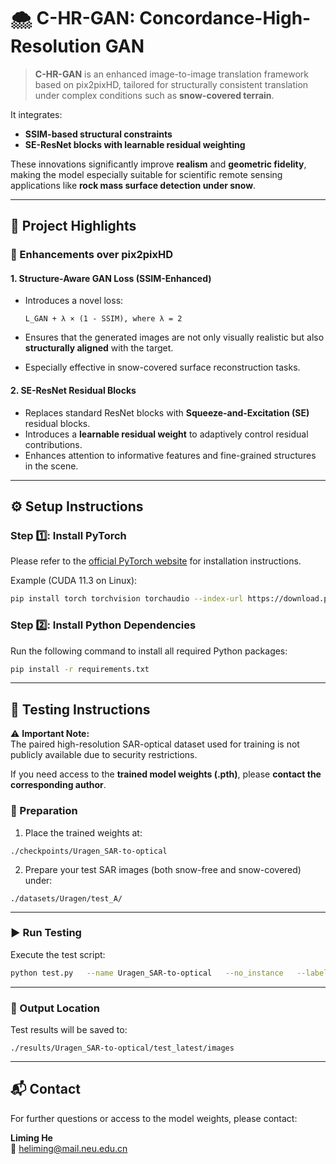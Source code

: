 
# 🌨️ C-HR-GAN: Concordance-High-Resolution GAN

> **C-HR-GAN** is an enhanced image-to-image translation framework based on pix2pixHD, tailored for structurally consistent translation under complex conditions such as **snow-covered terrain**.

It integrates:

- **SSIM-based structural constraints**  
- **SE-ResNet blocks with learnable residual weighting**  

These innovations significantly improve **realism** and **geometric fidelity**, making the model especially suitable for scientific remote sensing applications like **rock mass surface detection under snow**.

---

## 📌 Project Highlights

### 🔧 Enhancements over pix2pixHD

#### 1. Structure-Aware GAN Loss (SSIM-Enhanced)

- Introduces a novel loss:

  ```
  L_GAN + λ × (1 - SSIM), where λ = 2
  ```

- Ensures that the generated images are not only visually realistic but also **structurally aligned** with the target.
- Especially effective in snow-covered surface reconstruction tasks.

#### 2. SE-ResNet Residual Blocks

- Replaces standard ResNet blocks with **Squeeze-and-Excitation (SE)** residual blocks.
- Introduces a **learnable residual weight** to adaptively control residual contributions.
- Enhances attention to informative features and fine-grained structures in the scene.

---

## ⚙️ Setup Instructions

### Step 1️⃣: Install PyTorch

Please refer to the [official PyTorch website](https://pytorch.org) for installation instructions.

Example (CUDA 11.3 on Linux):

```bash
pip install torch torchvision torchaudio --index-url https://download.pytorch.org/whl/cu113
```

### Step 2️⃣: Install Python Dependencies

Run the following command to install all required Python packages:

```bash
pip install -r requirements.txt
```

---

## 🚀 Testing Instructions

⚠️ **Important Note:**  
The paired high-resolution SAR-optical dataset used for training is not publicly available due to security restrictions.

If you need access to the **trained model weights (.pth)**, please **contact the corresponding author**.

### 🔧 Preparation

1. Place the trained weights at:

```
./checkpoints/Uragen_SAR-to-optical
```

2. Prepare your test SAR images (both snow-free and snow-covered) under:

```
./datasets/Uragen/test_A/
```

---

### ▶️ Run Testing

Execute the test script:

```bash
python test.py   --name Uragen_SAR-to-optical   --no_instance   --label_nc 0   --resize_or_crop none   --dataroot ./datasets/Uragen
```

---

### 📁 Output Location

Test results will be saved to:

```
./results/Uragen_SAR-to-optical/test_latest/images
```

---

## 📬 Contact

For further questions or access to the model weights, please contact:

**Liming He**  
📧 heliming@mail.neu.edu.cn

